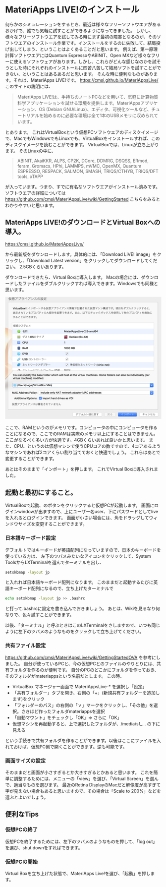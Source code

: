 # MateriApps LIVE!のインストール
何らかのシミュレーションをするとき、最近は様々なフリーソフトウエアがあるおかげで、誰でも気軽に試すことができるようになってきました。
しかし、様々なフリーソフトウエアを試してみる時にまず最初の障害となるのが、そのソフトウエアのインストール作業です。インストールをするのに失敗して、結局投げ出してしまう、ということはよくあることだと思います。
例えば、第一原理計算ソフトウエアにはQuantum EspressoやABINIT、Open MXなど様々なフリーに使えるソフトウェアがあります。しかし、これらがどんな感じなのかを試そうとした時にそれぞれのインストールに四苦八苦して結局ソフトを試すことができない、ということはあるあるだと思います。
そんな時に便利なものがあります。それは、MateriApps LIVE!です。
https://cmsi.github.io/MateriAppsLive/
このサイトの説明には、

>MateriApps LIVE!は、手持ちのノートPCなどを用いて、気軽に計算物質科学アプリケーションを試せる環境を提供します。MateriAppsアプリケーション、OS (Debian GNU/Linux)、エディタ、可視化ツールなど、チュートリアルを始めるのに必要な環境は全て1本のUSBメモリに収められています。


とあります。
これはVirtualBoxという仮想PCソフトウエアのディスクイメージで、MacでもWindowsでもLinuxでも、VirtualBoxをインストールすれば、このディスクイメージを読むことができます。
VirtualBoxでは、Linuxが立ち上がります。
そのLinuxの中に、

>ABINIT, AkaiKKR, ALPS, CP2K, DCore, DDMRG, DSQSS, ERmod, feram, Gromacs, HPhi, LAMMPS, mVMC, OpenMX, Quantum ESPRESSO, RESPACK, SALMON, SMASH, TRIQS/CTHYB, TRIQS/DFT tools, xTAPP

が入っています。つまり、すでに有名なソフトウエアがインストール済みです。
ソフトウエアの詳細については
https://github.com/cmsi/MateriAppsLive/wiki/GettingStarted
こちらをみるとわかりやすいと思います。

## MateriApps LIVE!のダウンロードとVirtual Boxへの導入。
https://cmsi.github.io/MateriAppsLive/

から最新版をダウンロードします。具体的には、「Download LIVE! image」をクリックし、「Download Latest version」をクリックしてダウンロードしてください。
2.5GBくらいあります。

ダウンロードできたら、Virtual Boxに導入します。
Macの場合には、ダウンロードしたファイルをダブルクリックすれば導入できます。Windowsでも同様と思います。

![fig1](../figs/MA01.png) 

ここで、RAMというのがメモリです。コンピュータの中にコンピュータを作ることになるので、ここでのRAMは実際のメモリ以上にすることはできません。
ここがなるべく多い方が快適です。4GBくらいあれば良いかと思います。
また、CPU、というのは仮想マシンで使うCPUコアの数ですので、4コアあるようなマシンであれば2コアくらい割り当てておくと快適でしょう。
これらはあとで変更することができます。

あとはそのままで「インポート」を押します。
これでVirtual Boxに導入されました。

## 起動と最初にすること。
VirtualBoxで起動、のボタンをクリックすると仮想PCが起動します。
画面にログインwindowが出ますので、上にユーザー名user、下にパスワードとしてliveを入れるとログインできます。
画面が小さい場合には、角をドラッグしてウィンドウサイズを変更することができます。

### 日本語キーボード設定
デフォルトではキーボードが英語配列になっていますので、日本のキーボードを使っている方は、
左下のツバメみたいなアイコンをクリックして、System ToolsからLXTerminalを選んでターミナルを出し、

```sh
setxkbmap -layout jp
```
と入れれば日本語キーボード配列になります。
このままだと起動するたびに英語キーボード配列になるので、立ち上げたターミナルで

```sh
echo setxkbmap -layout jp >> .bashrc
```
と打って.bashrcに設定を書き込んでおきましょう。
あとは、Wikiを見るなり何なりで、色々試すことができます。

以後、「ターミナル」と呼ぶときはこのLXTerminalをさしますので、いつも同じように左下のツバメのようなものをクリックして立ち上げてください。

### 共有ファイル設定
https://github.com/cmsi/MateriAppsLive/wiki/GettingStartedOVA
を参考にしました。
自分が使っているPCと、今の仮想PCとのファイルのやりとりには、共有フォルダを作るのが便利です。
自分のPCのどこかにフォルダを作っておき、そのフォルダがmateriappsという名前だとします。
この時、

- VirtualBox マネージャー画面で MateriAppsLive-* を選択し「設定」
- 「共有フォルダー」タブを開き、右側の「+」(新規共有フォルダーを追加します)をクリック
- 「フォルダーのパス」の右側の「ｖ」マークをクリックし、「その他」を選択。さきほど作ったフォルダmateriappsを選択
- 「自動マウント」をチェックし「OK」⇒ さらに「OK」
- 仮想マシンを再起動すると、上で選択したフォルダが、/media/sf_... の下に見える

という手続きで共有フォルダを作ることができます。以後はここにファイルを入れておけば、仮想PC側で開くことができます。逆も可能です。

### 画面サイズの設定
そのままだと画面が小さすぎるとか大きすぎるとかあると思います。
これを簡単に調整するためには、メニューの「view」を選び、「Virtual Screen」を選んで、適当なものを選びます。
最近のRetina DisplayのMacだと解像度が高すぎて字が見えない場合もあると思いますので、その場合は「Scale to 200%」などを選ぶとよいでしょう。

## 便利なTips
### 仮想PCの終了
仮想PCを終了するためには、左下のツバメのようなものを押して、「log out」を選び、shut downをすればできます。

### 仮想PCの開始
Virtual Boxを立ち上げた状態で、MateriApps Live!を選び、「起動」を押します。


